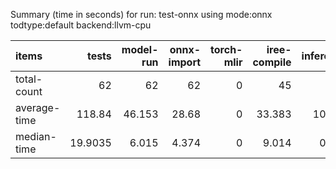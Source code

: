 Summary (time in seconds) for run: test-onnx using mode:onnx todtype:default backend:llvm-cpu

| items        |    tests |   model-run |   onnx-import |   torch-mlir |   iree-compile |   inference |
|:-------------|---------:|------------:|--------------:|-------------:|---------------:|------------:|
| total-count  |  62      |      62     |        62     |            0 |         45     |      19     |
| average-time | 118.84   |      46.153 |        28.68  |            0 |         33.383 |      10.624 |
| median-time  |  19.9035 |       6.015 |         4.374 |            0 |          9.014 |       0.499 |

